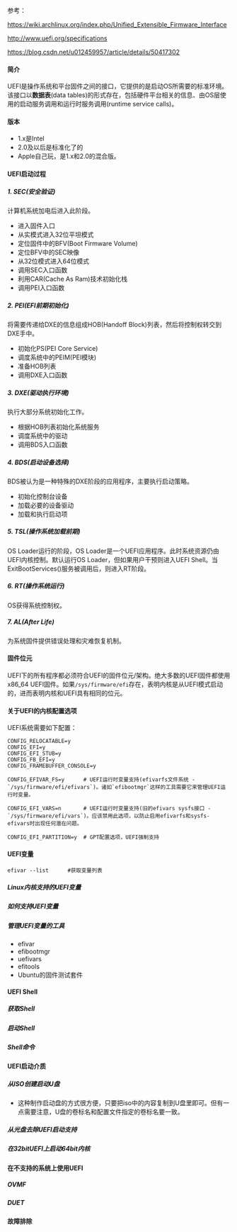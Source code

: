 参考：

https://wiki.archlinux.org/index.php/Unified_Extensible_Firmware_Interface

http://www.uefi.org/specifications

https://blog.csdn.net/u012459957/article/details/50417302

#### 简介

UEFI是操作系统和平台固件之间的接口，它提供的是启动OS所需要的标准环境。该接口以**数据表**(data tables)的形式存在，包括硬件平台相关的信息、由OS层使用的启动服务调用和运行时服务调用(runtime service calls)。

#### 版本

- 1.x是Intel
- 2.0及以后是标准化了的
- Apple自己玩，是1.x和2.0的混合版。

#### UEFI启动过程

##### 1. SEC(安全验证)

计算机系统加电后进入此阶段。

- 进入固件入口
- 从实模式进入32位平坦模式
- 定位固件中的BFV(Boot Firmware Volume)
- 定位BFV中的SEC映像
- 从32位模式进入64位模式
- 调用SEC入口函数
- 利用CAR(Cache As Ram)技术初始化栈
- 调用PEI入口函数

##### 2. PEI(EFI前期初始化)

将需要传递给DXE的信息组成HOB(Handoff Block)列表，然后将控制权转交到DXE手中。

- 初始化PS(PEI Core Service)
- 调度系统中的PEIM(PEI模块)
- 准备HOB列表
- 调用DXE入口函数

##### 3. DXE(驱动执行环境)

执行大部分系统初始化工作。

- 根据HOB列表初始化系统服务
- 调度系统中的驱动
- 调用BDS入口函数

##### 4. BDS(启动设备选择)

BDS被认为是一种特殊的DXE阶段的应用程序，主要执行启动策略。

- 初始化控制台设备
- 加载必要的设备驱动
- 加载和执行启动项

##### 5. TSL(操作系统加载前期)

OS Loader运行的阶段，OS Loader是一个UEFI应用程序。此时系统资源仍由UEFI内核控制。默认运行OS Loader，但如果用户干预则进入UEFI Shell。当ExitBootServices()服务被调用后，则进入RT阶段。

##### 6. RT(操作系统运行)

OS获得系统控制权。

##### 7. AL(After Life)

为系统固件提供错误处理和灾难恢复机制。

#### 固件位元

UEFI下的所有程序都必须符合UEFI的固件位元/架构。绝大多数的UEFI固件都使用x86_64 UEFI固件。如果`/sys/firmware/efi`存在，表明内核是从UEFI模式启动的，进而表明内核和UEFI具有相同的位元。

#### 关于UEFI的内核配置选项

UEFI系统需要如下配置：

```
CONFIG_RELOCATABLE=y
CONFIG_EFI=y
CONFIG_EFI_STUB=y
CONFIG_FB_EFI=y
CONFIG_FRAMEBUFFER_CONSOLE=y
```

```
CONFIG_EFIVAR_FS=y		# UEFI运行时变量支持(efivarfs文件系统 - `/sys/firmware/efi/efivars`)。诸如`efibootmgr`这样的工具需要它来管理UEFI运行时变量。
```

```
CONFIG_EFI_VARS=n		# UEFI运行时变量支持(旧的efivars sysfs接口 - `/sys/firmware/efi/vars`)。应该禁用此选项，以防止启用efivarfs和sysfs-efivars时出现任何潜在问题。
```

```
CONFIG_EFI_PARTITION=y	# GPT配置选项，UEFI强制支持
```

#### UEFI变量

`efivar --list		#获取变量列表`

##### Linux内核支持的UEFI变量

##### 如何支持UEFI变量

##### 管理UEFI变量的工具

- efivar
- efibootmgr
- uefivars
- efitools
- Ubuntu的固件测试套件

#### UEFI Shell

##### 获取Shell

##### 启动Shell

##### Shell命令

#### UEFI启动介质

##### 从ISO创建启动U盘

- 这种制作启动盘的方式很方便，只要把iso中的内容复制到U盘里即可。但有一点需要注意，U盘的卷标名和配置文件指定的卷标名要一致。

##### 从光盘去除UEFI启动支持

##### 在32bitUEFI上启动64bit内核

#### 在不支持的系统上使用UEFI

##### OVMF

##### DUET

#### 故障排除

